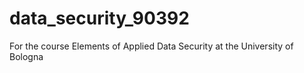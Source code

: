 # data_security_90392
For the course Elements of Applied Data Security at the University of Bologna
